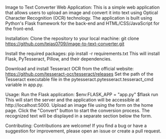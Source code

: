 Image to Text Converter Web Application:
This is a simple web application that allows users to upload an image and convert it into text using Optical Character Recognition (OCR) technology. The application is built using Python's Flask framework for the back-end and HTML/CSS/JavaScript for the front-end.

Installation:
Clone the repository to your local machine: git clone https://github.com/tejas0709/image-to-text-converter.git

Install the required packages:
pip install -r requirements.txt
This will install Flask, PyTesseract, Pillow, and their dependencies.

Download and install Tesseract OCR from the official website:
    https://github.com/tesseract-ocr/tesseract/releases
    Set the path of the Tesseract executable file in the pytesseract.pytesseract.tesseract_cmd variable in app.py.

Usage:
    Run the Flask application:
    $env:FLASK_APP = "app.py"
    $flask run
    This will start the server and the application will be accessible at http://localhost:5000.
    Upload an image file using the form on the home page.
    Click the "Convert" button to start the conversion process.
    The recognized text will be displayed in a separate section below the form.

Contributing:
Contributions are welcome! If you find a bug or have a suggestion for improvement, please open an issue or create a pull request.
